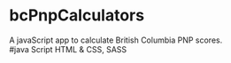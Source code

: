 # bcPnpCalculators
A javaScript app to calculate British Columbia PNP scores.<br>
#java Script HTML & CSS, SASS
